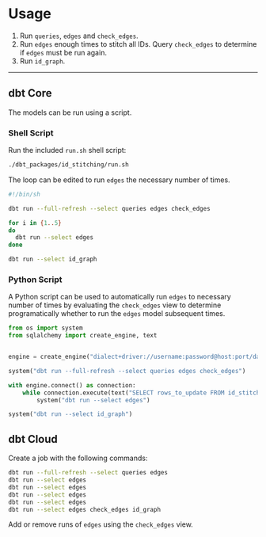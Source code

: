 # Usage

1. Run `queries`, `edges` and `check_edges`.
2. Run `edges` enough times to stitch all IDs. Query `check_edges` to determine if `edges` must be run again.
3. Run `id_graph`.

---

## dbt Core

The models can be run using a script.

### Shell Script

Run the included `run.sh` shell script:

```bash
./dbt_packages/id_stitching/run.sh
```

The loop can be edited to run `edges` the necessary number of times.

```bash
#!/bin/sh

dbt run --full-refresh --select queries edges check_edges

for i in {1..5}
do
  dbt run --select edges
done

dbt run --select id_graph
```

### Python Script

A Python script can be used to automatically run `edges` to necessary number of times by evaluating the `check_edges` view to determine programatically whether to run the `edges` model subsequent times.

```python
from os import system
from sqlalchemy import create_engine, text


engine = create_engine("dialect+driver://username:password@host:port/database")

system("dbt run --full-refresh --select queries edges check_edges")

with engine.connect() as connection:
    while connection.execute(text("SELECT rows_to_update FROM id_stitching.check_edges")).first()[0]:
        system("dbt run --select edges")

system("dbt run --select id_graph")
```

## dbt Cloud

Create a job with the following commands:

```bash
dbt run --full-refresh --select queries edges
dbt run --select edges
dbt run --select edges
dbt run --select edges
dbt run --select edges
dbt run --select edges check_edges id_graph
```

Add or remove runs of `edges` using the `check_edges` view.
